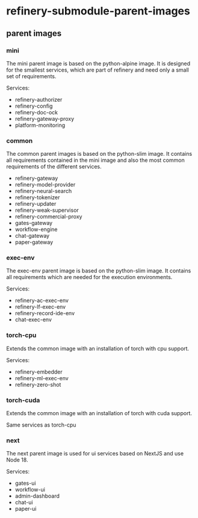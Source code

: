 # refinery-submodule-parent-images

## parent images

### mini

The mini parent image is based on the python-alpine image.
It is designed for the smallest services, which are part of refinery and need only a small set of requirements.

Services:

- refinery-authorizer
- refinery-config
- refinery-doc-ock
- refinery-gateway-proxy
- platform-monitoring

### common

The common parent images is based on the python-slim image.
It contains all requirements contained in the mini image and also the most common requirements of the different services.

- refinery-gateway
- refinery-model-provider
- refinery-neural-search
- refinery-tokenizer
- refinery-updater
- refinery-weak-supervisor
- refinery-commercial-proxy
- gates-gateway
- workflow-engine
- chat-gateway
- paper-gateway

### exec-env

The exec-env parent image is based on the python-slim image.
It contains all requirements which are needed for the execution environments.

Services:

- refinery-ac-exec-env
- refinery-lf-exec-env
- refinery-record-ide-env
- chat-exec-env

### torch-cpu

Extends the common image with an installation of torch with cpu support.

Services:

- refinery-embedder
- refinery-ml-exec-env
- refinery-zero-shot

### torch-cuda

Extends the common image with an installation of torch with cuda support.

Same services as torch-cpu

### next

The next parent image is used for ui services based on NextJS and use Node 18.

Services:

- gates-ui
- workflow-ui
- admin-dashboard
- chat-ui
- paper-ui
